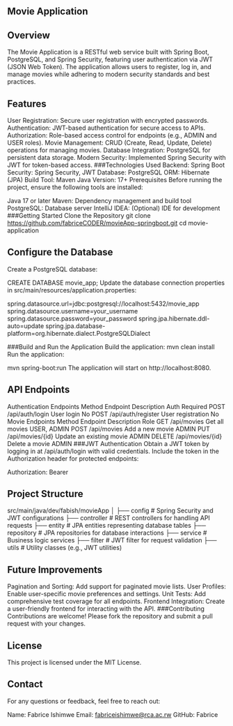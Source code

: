 ## Movie Application 
## Overview 
The Movie Application is a RESTful web service built with Spring Boot, PostgreSQL, and Spring Security, featuring user authentication via JWT (JSON Web Token). The application allows users to register, log in, and manage movies while adhering to modern security standards and best practices.

## Features 
User Registration: Secure user registration with encrypted passwords.
Authentication: JWT-based authentication for secure access to APIs.
Authorization: Role-based access control for endpoints (e.g., ADMIN and USER roles).
Movie Management: CRUD (Create, Read, Update, Delete) operations for managing movies.
Database Integration: PostgreSQL for persistent data storage.
Modern Security: Implemented Spring Security with JWT for token-based access.
###Technologies Used
Backend: Spring Boot
Security: Spring Security, JWT
Database: PostgreSQL
ORM: Hibernate (JPA)
Build Tool: Maven
Java Version: 17+
Prerequisites
Before running the project, ensure the following tools are installed:

Java 17 or later
Maven: Dependency management and build tool
PostgreSQL: Database server
IntelliJ IDEA: (Optional) IDE for development
###Getting Started
Clone the Repository
git clone https://github.com/fabriceCODER/movieApp-springboot.git
cd movie-application

## Configure the Database
Create a PostgreSQL database:

CREATE DATABASE movie_app;
Update the database connection properties in src/main/resources/application.properties:

spring.datasource.url=jdbc:postgresql://localhost:5432/movie_app
spring.datasource.username=your_username
spring.datasource.password=your_password
spring.jpa.hibernate.ddl-auto=update
spring.jpa.database-platform=org.hibernate.dialect.PostgreSQLDialect

###Build and Run the Application
Build the application:
mvn clean install
Run the application:

mvn spring-boot:run
The application will start on http://localhost:8080.

## API Endpoints
Authentication Endpoints
Method	Endpoint	Description	Auth Required
POST	/api/auth/login	User login	No
POST	/api/auth/register	User registration	No
Movie Endpoints
Method	Endpoint	Description	Role
GET	/api/movies	Get all movies	USER, ADMIN
POST	/api/movies	Add a new movie	ADMIN
PUT	/api/movies/{id}	Update an existing movie	ADMIN
DELETE	/api/movies/{id}	Delete a movie	ADMIN
###JWT Authentication
Obtain a JWT token by logging in at /api/auth/login with valid credentials.
Include the token in the Authorization header for protected endpoints:

Authorization: Bearer <token>
## Project Structure
src/main/java/dev/fabish/movieApp
│
├── config          # Spring Security and JWT configurations
├── controller      # REST controllers for handling API requests
├── entity          # JPA entities representing database tables
├── repository      # JPA repositories for database interactions
├── service         # Business logic services
├── filter          # JWT filter for request validation
├── utils           # Utility classes (e.g., JWT utilities)
## Future Improvements
Pagination and Sorting: Add support for paginated movie lists.
User Profiles: Enable user-specific movie preferences and settings.
Unit Tests: Add comprehensive test coverage for all endpoints.
Frontend Integration: Create a user-friendly frontend for interacting with the API.
###Contributing
Contributions are welcome! Please fork the repository and submit a pull request with your changes.

## License
This project is licensed under the MIT License.

## Contact
For any questions or feedback, feel free to reach out:

Name: Fabrice Ishimwe
Email: fabriceishimwe@rca.ac.rw
GitHub: Fabrice
